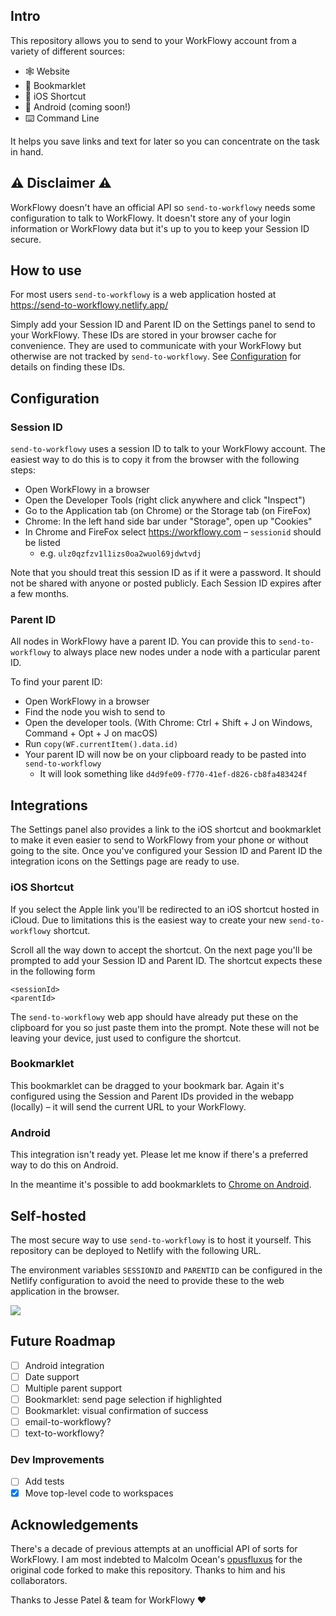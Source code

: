 
## Intro

This repository allows you to send to your WorkFlowy account from a variety of different sources:

- 🕸 Website
- 🔖 Bookmarklet
- 📱 iOS Shortcut
- 📱 Android (coming soon!)
- ⌨️ Command Line

It helps you save links and text for later so you can concentrate on the task in hand.

## ⚠️ Disclaimer ⚠️

WorkFlowy doesn't have an official API so `send-to-workflowy` needs some configuration to talk to WorkFlowy. It doesn't store any of your login information or WorkFlowy data but it's up to you to keep your Session ID secure.

## How to use

For most users `send-to-workflowy` is a web application hosted at https://send-to-workflowy.netlify.app/

Simply add your Session ID and Parent ID on the Settings panel to send to your WorkFlowy. These IDs are stored in your browser cache for convenience. They are used to communicate with your WorkFlowy but otherwise are not tracked by `send-to-workflowy`. See [Configuration](#configuration) for details on finding these IDs.

<a name="configuration"></a>

## Configuration

### Session ID

`send-to-workflowy` uses a session ID to talk to your WorkFlowy account. The easiest way to do this is to copy it from the browser with the following steps:

- Open WorkFlowy in a browser
- Open the Developer Tools (right click anywhere and click "Inspect")
- Go to the Application tab (on Chrome) or the Storage tab (on FireFox)
- Chrome: In the left hand side bar under "Storage", open up "Cookies"
- In Chrome and FireFox select https://workflowy.com – `sessionid` should be listed
  - e.g. `ulz0qzfzv1l1izs0oa2wuol69jdwtvdj`

Note that you should treat this session ID as if it were a password. It should not be shared with anyone or posted publicly. Each Session ID expires after a few months.

### Parent ID

All nodes in WorkFlowy have a parent ID. You can provide this to `send-to-workflowy` to always place new nodes under a node with a particular parent ID.

To find your parent ID:

- Open WorkFlowy in a browser
- Find the node you wish to send to
- Open the developer tools. (With Chrome: Ctrl + Shift + J on Windows, Command + Opt + J on macOS)
- Run `copy(WF.currentItem().data.id)`
- Your parent ID will now be on your clipboard ready to be pasted into `send-to-workflowy`
  - It will look something like `d4d9fe09-f770-41ef-d826-cb8fa483424f`

## Integrations

The Settings panel also provides a link to the iOS shortcut and bookmarklet to make it even easier to send to WorkFlowy from your phone or without going to the site. Once you've configured your Session ID and Parent ID the integration icons on the Settings page are ready to use.

### iOS Shortcut

If you select the Apple link you'll be redirected to an iOS shortcut hosted in iCloud. Due to limitations this is the easiest way to create your new `send-to-workflowy` shortcut.

Scroll all the way down to accept the shortcut. On the next page you'll be prompted to add your Session ID and Parent ID. The shortcut expects these in the following form

```
<sessionId>
<parentId>
```

The `send-to-workflowy` web app should have already put these on the clipboard for you so just paste them into the prompt. Note these will not be leaving your device, just used to configure the shortcut.

### Bookmarklet

This bookmarklet can be dragged to your bookmark bar. Again it's configured using the Session and Parent IDs provided in the webapp (locally) – it will send the current URL to your WorkFlowy.

### Android

This integration isn't ready yet. Please let me know if there's a preferred way to do this on Android.

In the meantime it's possible to add bookmarklets to [Chrome on Android](https://paul.kinlan.me/use-bookmarklets-on-chrome-on-android/).

## Self-hosted

The most secure way to use `send-to-workflowy` is to host it yourself. This repository can be deployed to Netlify with the following URL.

The environment variables `SESSIONID` and `PARENTID` can be configured in the Netlify configuration to avoid the need to provide these to the web application in the browser.

[![](https://www.netlify.com/img/deploy/button.svg)](https://app.netlify.com/start/deploy?repository=https://github.com/cjlm/send-to-workflowy)

## Future Roadmap

- [ ] Android integration
- [ ] Date support
- [ ] Multiple parent support
- [ ] Bookmarklet: send page selection if highlighted
- [ ] Bookmarklet: visual confirmation of success
- [ ] email-to-workflowy?
- [ ] text-to-workflowy?

### Dev Improvements

- [ ] Add tests
- [x] Move top-level code to workspaces

## Acknowledgements

There's a decade of previous attempts at an unofficial API of sorts for WorkFlowy. I am most indebted to Malcolm Ocean's [opusfluxus](https://github.com/malcolmocean/opusfluxus) for the original code forked to make this repository. Thanks to him and his collaborators.

Thanks to Jesse Patel & team for WorkFlowy ❤️
